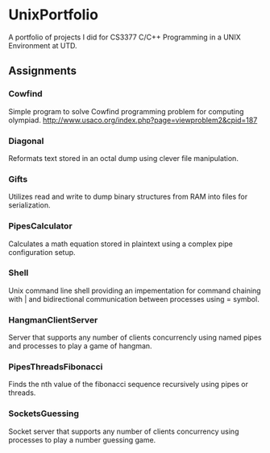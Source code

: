 # UnixPortfolio
A portfolio of projects I did for CS3377 C/C++ Programming in a UNIX Environment at UTD.

## Assignments

### Cowfind

Simple program to solve Cowfind programming problem for computing olympiad. http://www.usaco.org/index.php?page=viewproblem2&cpid=187

### Diagonal

Reformats text stored in an octal dump using clever file manipulation.

### Gifts

Utilizes read and write to dump binary structures from RAM into files for serialization.

### PipesCalculator

Calculates a math equation stored in plaintext using a complex pipe configuration setup.

### Shell

Unix command line shell providing an impementation for command chaining with | and bidirectional communication between processes using = symbol.

### HangmanClientServer

Server that supports any number of clients concurrencly using named pipes and processes to play a game of hangman.

### PipesThreadsFibonacci

Finds the nth value of the fibonacci sequence recursively using pipes or threads.

### SocketsGuessing

Socket server that supports any number of clients concurrency using processes to play a number guessing game.
